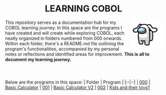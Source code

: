 **<h1 align="center">LEARNING COBOL</h1>**

<img align="right" width="100px" src="cinnamoroll.png">

This repository serves as a documentation hub for my COBOL learning journey. In this space are the programs I have created and will create while exploring COBOL, each neatly organized in folders numbered from 000 onwards. Within each folder, there's a README.md file outlining the program's functionalities, accompanied by my personal notes or reflections and identified areas for improvement. **This is all to document my learning journey.**
<br/><br/>

#

Below are the programs in this space:
| Folder | Program |
|:-|:-|
| [000](000/README.md) | [Basic Calculator](000/basic-calculator.cbl)
| [001](001/README.md) | [Basic Calculator V2](001/basic-calculator-v2.cbl)
| [002](002/README.md) | [Kids and their toys?](002/kids-and-their-toys.cbl)


